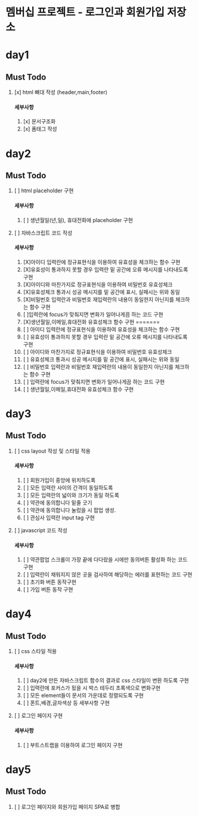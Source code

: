 # 멤버십 프로젝트 - 로그인과 회원가입 저장소

# day1
## Must Todo
1. [x] html 뼈대 작성 (header,main,footer)
    #### 세부사항
    1. [x] 문서구조화
    2. [x] 폼태그 작성
    
# day2
## Must Todo
1. [ ] html placeholder 구현
    #### 세부사항
    1. [ ] 생년월일(년,일), 휴대전화에 placeholder 구현
    

3. [ ] 자바스크립트 코드 작성
    #### 세부사항
    1. [X]아이디 입력란에 정규표현식을 이용하여 유효성을 체크하는 함수 구현 
    2. [X]유효성이 통과하지 못할 경우 입력란 밑 공간에 오류 메시지를 나타내도록 구현
    3. [X]아이디와 마찬가지로 정규표현식을 이용하여 비밀번호 유효성체크
    4. [X]유효성체크 통과시 성공 메시지를 밑 공간에 표시, 실패시는 위와 동일
    5. [X]비밀번호 입력란과 비밀번호 재입력란의 내용이 동일한지 아닌지를 체크하는 함수 구현
    6. [ ]입력란에 focus가 맞춰지면 변화가 일어나게끔 하는 코드 구현
    7. [X]생년월일,이메일,휴대전화 유효성체크 함수 구현
=======
    1. [ ] 아이디 입력란에 정규표현식을 이용하여 유효성을 체크하는 함수 구현 
    2. [ ] 유효성이 통과하지 못할 경우 입력란 밑 공간에 오류 메시지를 나타내도록 구현
    3. [ ] 아이디와 마찬가지로 정규표현식을 이용하여 비밀번호 유효성체크
    4. [ ] 유효성체크 통과시 성공 메시지를 밑 공간에 표시, 실패시는 위와 동일
    5. [ ] 비밀번호 입력란과 비밀번호 재입력란의 내용이 동일한지 아닌지를 체크하는 함수 구현
    6. [ ] 입력란에 focus가 맞춰지면 변화가 일어나게끔 하는 코드 구현
    7. [ ] 생년월일,이메일,휴대전화 유효성체크 함수 구현
# day3
## Must Todo
1. [ ] css layout 작성 및 스타일 적용
    #### 세부사항
    1. [ ] 회원가입이 중앙에 위치하도록
    2. [ ] 모든 입력란 사이의 간격이 동일하도록
    3. [ ] 모든 입력란의 넓이와 크기가 동일 하도록
    4. [ ] 약관에 동의합니다 밑줄 긋기
    5. [ ] 약관에 동의합니다 눌렀을 시 팝업 생성.
    6. [ ] 관심사 입력란 input tag 구현
    
    
1. [ ] javascript 코드 작성
    #### 세부사항
    1. [ ] 약관팝업 스크롤이 가장 끝에 다다랐을 시에만 동의버튼 활성화 하는 코드 구현
    2. [ ] 입력란이 채워지지 않은 곳을 검사하여 해당하는 에러를 표현하는 코드 구현
    3. [ ] 초기화 버튼 동작구현
    4. [ ] 가입 버튼 동작 구현 


# day4
## Must Todo

1. [ ] css 스타일 적용
    #### 세부사항
    1. [ ] day2에 만든 자바스크립트 함수의 결과로 css 스타일이 변환 하도록 구현
    2. [ ] 입력란에 포커스가 됬을 시 박스 테두리 초록색으로 변화구현
    3. [ ] 모든 element들이 문서의 가운데로 정렬되도록 구현
    4. [ ] 폰트,배경,글자색상 등 세부사항 구현

2. [ ] 로그인 페이지 구현
    #### 세부사항
    1. [ ] 부트스트랩을 이용하여 로그인 페이지 구현

# day5
## Must Todo
1. [ ] 로그인 페이지와 회원가입 페이지 SPA로 병합

